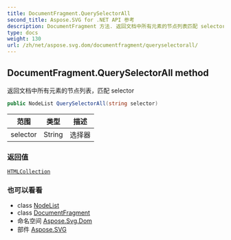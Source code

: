 ```yaml
---
title: DocumentFragment.QuerySelectorAll
second_title: Aspose.SVG for .NET API 参考
description: DocumentFragment 方法. 返回文档中所有元素的节点列表匹配 selector
type: docs
weight: 130
url: /zh/net/aspose.svg.dom/documentfragment/queryselectorall/
---
```

## DocumentFragment.QuerySelectorAll method

返回文档中所有元素的节点列表，匹配 selector

```csharp
public NodeList QuerySelectorAll(string selector)
```

| 范围 | 类型 | 描述 |
| --- | --- | --- |
| selector | String | 选择器 |

### 返回值

[`HTMLCollection`](../../../aspose.svg.collections/htmlcollection/)

### 也可以看看

* class [NodeList](../../../aspose.svg.collections/nodelist/)
* class [DocumentFragment](../)
* 命名空间 [Aspose.Svg.Dom](../../documentfragment/)
* 部件 [Aspose.SVG](../../../)


